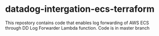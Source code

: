 # datadog-intergation-ecs-terraform
This repostory contains code that enables log forwarding of AWS ECS through DD Log Forwarder Lambda function. Code is in master branch

